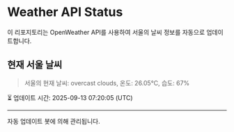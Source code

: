
# Weather API Status

이 리포지토리는 OpenWeather API를 사용하여 서울의 날씨 정보를 자동으로 업데이트합니다.

## 현재 서울 날씨
> 서울의 현재 날씨: overcast clouds, 온도: 26.05°C, 습도: 67%

⏳ 업데이트 시간: 2025-09-13 07:20:05 (UTC)

---
자동 업데이트 봇에 의해 관리됩니다.
